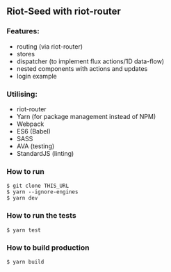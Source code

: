 ## Riot-Seed with riot-router

### Features:
- routing (via riot-router)
- stores
- dispatcher (to implement flux actions/1D data-flow)
- nested components with actions and updates
- login example

### Utilising:
- riot-router
- Yarn (for package management instead of NPM)
- Webpack
- ES6 (Babel)
- SASS
- AVA (testing)
- StandardJS (linting)

### How to run
```
$ git clone THIS_URL
$ yarn --ignore-engines
$ yarn dev
```

### How to run the tests
```
$ yarn test
```

### How to build production
```
$ yarn build
```
